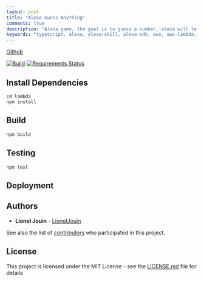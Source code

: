 ```yaml
---
layout: post
title: "Alexa Guess Anything"
comments: true
description: "Alexa game, the goal is to guess a number, alexa will tell you if you are right, if it's more or if it's less."
keywords: "typescript, alexa, alexa-skill, alexa-sdk, aws, aws-lambda, javascript, npm, lambda, lambda-functions, gulp"
---
```


[Github](https://github.com/LionelJouin/Alexa-Guess-Anything)

[![Build](https://img.shields.io/travis/LionelJouin/Alexa-Guess-Anything)](https://travis-ci.com/LionelJouin/Alexa-Guess-Anything)
[![Requirements Status](https://img.shields.io/requires/github/LionelJouin/Alexa-Guess-Anything)](https://requires.io/github/LionelJouin/Alexa-Guess-Anything/requirements/?branch=master)

## Install Dependencies

```
cd lambda
npm install
```

## Build

```
npm build
```

## Testing

```
npm test
```

## Deployment

## Authors

* **Lionel Jouin** - [LionelJouin](https://github.com/LionelJouin)

See also the list of [contributors](https://github.com/LionelJouin/Alexa-Guess-Anything/graphs/contributors) who participated in this project.

## License

This project is licensed under the MIT License - see the [LICENSE.md](LICENSE.md) file for details